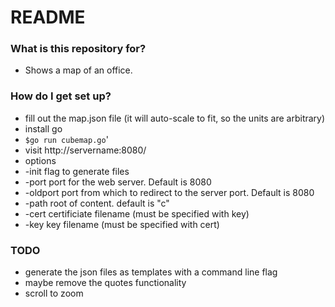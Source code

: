 # README #

### What is this repository for? ###

* Shows a map of an office.

### How do I get set up? ###

* fill out the map.json file (it will auto-scale to fit, so the units are arbitrary)
* install go
* `$go run cubemap.go`'
* visit http://servername:8080/
* options
 * -init flag to generate files
 * -port port for the web server. Default is 8080
 * -oldport port from which to redirect to the server port. Default is 8080
 * -path root of content. default is "c"
 * -cert certificiate filename (must be specified with key)
 * -key key filename (must be specified with cert)

### TODO ###
* generate the json files as templates with a command line flag
* maybe remove the quotes functionality
* scroll to zoom
